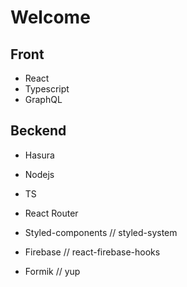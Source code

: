 # Welcome

## Front

- React
- Typescript
- GraphQL

## Beckend

- Hasura
- Nodejs

- TS
- React Router
- Styled-components // styled-system
- Firebase // react-firebase-hooks
- Formik // yup
